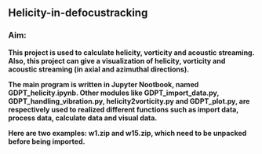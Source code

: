 ## Helicity-in-defocustracking

### Aim:
**This project is used to calculate helicity, vorticity and acoustic streaming. Also, this project can give a visualization of helicity, vorticity and acoustic streaming (in axial and azimuthal directions).**


**The main program is written in Jupyter Nootbook, named GDPT_helicity.ipynb. Other modules like GDPT_import_data.py, GDPT_handling_vibration.py, helicity2vorticity.py and GDPT_plot.py, are respectively used to realized different functions such as import data, process data, calculate data and visual data.**


**Here are two examples: w1.zip and w15.zip, which need to be unpacked before being imported.**
